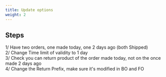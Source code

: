 ```yaml
---
title: Update options
weight: 2
---
```

## Steps

1/ Have two orders, one made today, one 2 days ago (both Shipped)\
2/ Change Time limit of validity to 1 day\
3/ Check you can return product of the order made today, not on the once made 2 days ago\
4/ Change the Return Prefix, make sure it's modified in BO and FO

